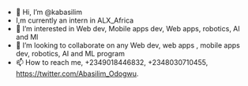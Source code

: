 - 👋 Hi, I’m @kabasilim
- I,m currently an intern in ALX_Africa
- 👀 I’m interested in Web dev, Mobile apps dev, Web apps, robotics, AI and Ml
- 💞️ I’m looking to collaborate on any Web dev, web apps , mobile apps dev, robotics, AI and ML program
- 📫 How to reach me, +2349018446832, +2348030710455, https://twitter.com/Abasilim_Odogwu.

<!---
kabasilim/kabasilim is a ✨ special ✨ repository because its `README.md` (this file) appears on your GitHub profile.
You can click the Preview link to take a look at your changes.
--->

